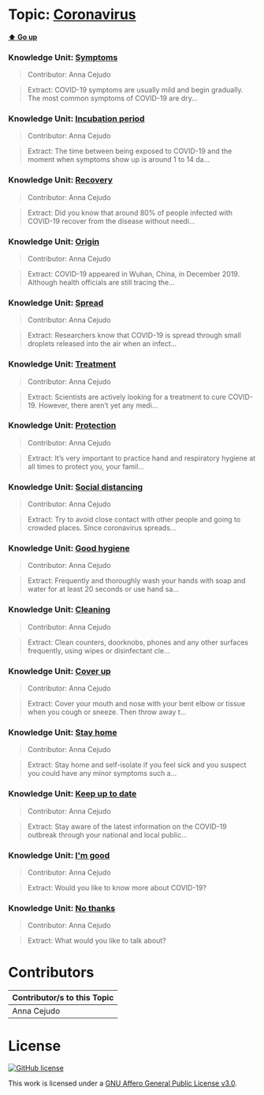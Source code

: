 # Topic: [Coronavirus](../topics/coronavirus.md) 
#### [:arrow_up: Go up](../README.md)

### Knowledge Unit: [Symptoms ](../knowledge_units/coronavirus/symptoms.md)

> Contributor: Anna Cejudo

> Extract: COVID-19 symptoms are usually mild and begin gradually. The most common symptoms of COVID-19 are dry...


### Knowledge Unit: [Incubation period ](../knowledge_units/coronavirus/incubation-period.md)

> Contributor: Anna Cejudo

> Extract: The time between being exposed to COVID-19 and the moment when symptoms show up is around 1 to 14 da...


### Knowledge Unit: [Recovery ](../knowledge_units/coronavirus/recovery.md)

> Contributor: Anna Cejudo

> Extract: Did you know that around 80% of people infected with COVID-19 recover from the disease without needi...


### Knowledge Unit: [Origin ](../knowledge_units/coronavirus/origin.md)

> Contributor: Anna Cejudo

> Extract: COVID-19 appeared in Wuhan, China, in December 2019. Although health officials are still tracing the...


### Knowledge Unit: [Spread ](../knowledge_units/coronavirus/spread.md)

> Contributor: Anna Cejudo

> Extract: Researchers know that COVID-19 is spread through small droplets released into the air when an infect...


### Knowledge Unit: [Treatment ](../knowledge_units/coronavirus/treatment.md)

> Contributor: Anna Cejudo

> Extract: Scientists are actively looking for a treatment to cure COVID-19. However, there aren’t yet any medi...


### Knowledge Unit: [Protection ](../knowledge_units/coronavirus/protection.md)

> Contributor: Anna Cejudo

> Extract: It’s very important to practice hand and respiratory hygiene at all times to protect you, your famil...


### Knowledge Unit: [Social distancing ](../knowledge_units/coronavirus/social-distancing.md)

> Contributor: Anna Cejudo

> Extract: Try to avoid close contact with other people and going to crowded places. Since coronavirus spreads...


### Knowledge Unit: [Good hygiene ](../knowledge_units/coronavirus/good-hygiene.md)

> Contributor: Anna Cejudo

> Extract: Frequently and thoroughly wash your hands with soap and water for at least 20 seconds or use hand sa...


### Knowledge Unit: [Cleaning ](../knowledge_units/coronavirus/cleaning.md)

> Contributor: Anna Cejudo

> Extract: Clean counters, doorknobs, phones and any other surfaces frequently, using wipes or disinfectant cle...


### Knowledge Unit: [Cover up ](../knowledge_units/coronavirus/cover-up.md)

> Contributor: Anna Cejudo

> Extract: Cover your mouth and nose with your bent elbow or tissue when you cough or sneeze. Then throw away t...


### Knowledge Unit: [Stay home ](../knowledge_units/coronavirus/stay-home.md)

> Contributor: Anna Cejudo

> Extract: Stay home and self-isolate if you feel sick and you suspect you could have any minor symptoms such a...


### Knowledge Unit: [Keep up to date ](../knowledge_units/coronavirus/keep-up-to-date.md)

> Contributor: Anna Cejudo

> Extract: Stay aware of the latest information on the COVID-19 outbreak through your national and local public...


### Knowledge Unit: [I&#039;m good ](../knowledge_units/coronavirus/im-good.md)

> Contributor: Anna Cejudo

> Extract: Would you like to know more about COVID-19?


### Knowledge Unit: [No thanks ](../knowledge_units/coronavirus/no-thanks.md)

> Contributor: Anna Cejudo

> Extract: What would you like to talk about?


# Contributors

| Contributor/s to this Topic |
| - |  
| Anna Cejudo |    


# License
[![GitHub license](https://img.shields.io/github/license/inbrainz/cerebro)](https://github.com/inbrainz/cerebro/blob/master/LICENSE)

This work is licensed under a [GNU Affero General Public License v3.0](https://www.gnu.org/licenses/agpl-3.0.txt).